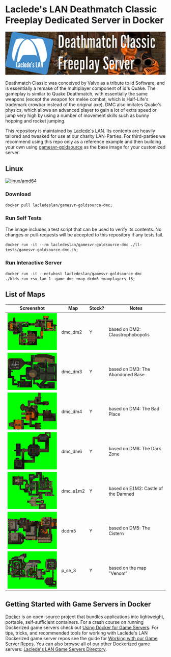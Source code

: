 # Laclede's LAN Deathmatch Classic Freeplay Dedicated Server in Docker

![Laclede's LAN Deathmatch Classic Freeplay Dedicated Server in Docker](https://raw.githubusercontent.com/LacledesLAN/gamesvr-goldsource-dmc/master/.misc/banner-goldsource-dmc.png?token=AMNjdgmBT2XZqn2seZ8MKbPJ3A7Ni3-Eks5bwqBPwA%3D%3D "Laclede's LAN Deathmatch Classic Freeplay Dedicated Server in Docker")

Deathmatch Classic was conceived by Valve as a tribute to id Software, and is essentially a remake of the multiplayer component of id's Quake. The gameplay is similar to Quake Deathmatch, with essentially the same weapons (except the weapon for melée combat, which is Half-Life's trademark crowbar instead of the original axe). DMC also imitates Quake's physics, which allows an advanced player to gain a lot of extra speed or jump very high by using a number of movement skills such as bunny hopping and rocket jumping.

This repository is maintained by [Laclede's LAN](https://lacledeslan.com). Its contents are heavily tailored and tweaked for use at our charity LAN-Parties. For third-parties we recommend using this repo only as a reference example and then building your own using [gamesvr-goldsource](https://github.com/LacledesLAN/gamesvr-goldsource) as the base image for your customized server.

## Linux

[![linux/amd64](https://github.com/LacledesLAN/gamesvr-goldsource-dmc/actions/workflows/update-dockerhub.yml/badge.svg?branch=master)](https://github.com/LacledesLAN/gamesvr-goldsource-dmc/actions/workflows/update-dockerhub.yml)

### Download

```shell
docker pull lacledeslan/gamesvr-goldsource-dmc;
```

### Run Self Tests

The image includes a test script that can be used to verify its contents. No changes or pull-requests will be accepted to this repository if any tests fail.

```shell
docker run -it --rm lacledeslan/gamesvr-goldsource-dmc ./ll-tests/gamesvr-goldsource-dmc.sh;
```

### Run Interactive Server

```shell
docker run -it --net=host lacledeslan/gamesvr-goldsource-dmc ./hlds_run +sv_lan 1 -game dmc +map dcdm5 +maxplayers 16;
```

## List of Maps

| Screenshot | Map | Stock? | Notes |
| ---------- | -------- | ------- | ----- |
| [![dmc_dm2](https://raw.githubusercontent.com/LacledesLAN/gamesvr-goldsource-dmc/master/.documentation/overviews/dmc_dm2_thumb.gif)](https://raw.githubusercontent.com/LacledesLAN/gamesvr-goldsource-dmc/master/.documentation/overviews/dmc_dm2.gif)  | dmc_dm2  | Y | based on DM2: Claustrophobopolis    |
| [![dmc_dm3](https://raw.githubusercontent.com/LacledesLAN/gamesvr-goldsource-dmc/master/.documentation/overviews/dmc_dm3_thumb.gif)](https://raw.githubusercontent.com/LacledesLAN/gamesvr-goldsource-dmc/master/.documentation/overviews/dmc_dm3.gif) | dmc_dm3  | Y | based on DM3: The Abandoned Base    |
| [![dmc_dm4](https://raw.githubusercontent.com/LacledesLAN/gamesvr-goldsource-dmc/master/.documentation/overviews/dmc_dm4_thumb.gif)](https://raw.githubusercontent.com/LacledesLAN/gamesvr-goldsource-dmc/master/.documentation/overviews/dmc_dm4.gif) | dmc_dm4  | Y | based on DM4: The Bad Place         |
| [![dmc_dm6](https://raw.githubusercontent.com/LacledesLAN/gamesvr-goldsource-dmc/master/.documentation/overviews/dmc_dm6_thumb.gif)](https://raw.githubusercontent.com/LacledesLAN/gamesvr-goldsource-dmc/master/.documentation/overviews/dmc_dm6.gif) | dmc_dm6  | Y | based on DM6: The Dark Zone         |
| [![dmc_e1m2](https://raw.githubusercontent.com/LacledesLAN/gamesvr-goldsource-dmc/master/.documentation/overviews/dmc_e1m2_thumb.gif)](https://raw.githubusercontent.com/LacledesLAN/gamesvr-goldsource-dmc/master/.documentation/overviews/dmc_e1m2.gif) | dmc_e1m2 | Y | based on E1M2: Castle of the Damned |
| [![dcdm5](https://raw.githubusercontent.com/LacledesLAN/gamesvr-goldsource-dmc/master/.documentation/overviews/dcdm5_thumb.gif)](https://raw.githubusercontent.com/LacledesLAN/gamesvr-goldsource-dmc/master/.documentation/overviews/dcdm5.gif) | dcdm5    | Y | based on DM5: The Cistern           |
| [![p_se_3](https://raw.githubusercontent.com/LacledesLAN/gamesvr-goldsource-dmc/master/.documentation/overviews/p_se_3_thumb.gif)](https://raw.githubusercontent.com/LacledesLAN/gamesvr-goldsource-dmc/master/.documentation/overviews/p_se_3.gif) | p_se_3   | Y | based on the map "Venom"            |

## Getting Started with Game Servers in Docker

[Docker](https://docs.docker.com/) is an open-source project that bundles applications into lightweight, portable, self-sufficient containers. For a crash course on running Dockerized game servers check out [Using Docker for Game Servers](https://github.com/LacledesLAN/README.1ST/blob/master/GameServers/DockerAndGameServers.md). For tips, tricks, and recommended tools for working with Laclede's LAN Dockerized game server repos see the guide for [Working with our Game Server Repos](https://github.com/LacledesLAN/README.1ST/blob/master/GameServers/WorkingWithOurRepos.md). You can also browse all of our other Dockerized game servers: [Laclede's LAN Game Servers Directory](https://github.com/LacledesLAN/README.1ST/tree/master/GameServers).
